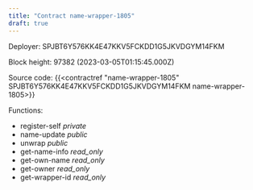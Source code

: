```yaml
---
title: "Contract name-wrapper-1805"
draft: true
---
```

Deployer: SPJBT6Y576KK4E47KKV5FCKDD1G5JKVDGYM14FKM


 



Block height: 97382 (2023-03-05T01:15:45.000Z)

Source code: {{<contractref "name-wrapper-1805" SPJBT6Y576KK4E47KKV5FCKDD1G5JKVDGYM14FKM name-wrapper-1805>}}

Functions:

* register-self _private_
* name-update _public_
* unwrap _public_
* get-name-info _read_only_
* get-own-name _read_only_
* get-owner _read_only_
* get-wrapper-id _read_only_
